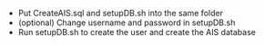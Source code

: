 - Put CreateAIS.sql and setupDB.sh into the same folder 
- (optional) Change username and password in setupDB.sh
- Run setupDB.sh to create the user and create the AIS database 
